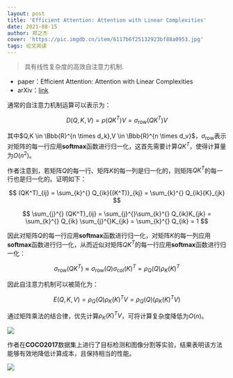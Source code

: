```yaml
---
layout: post
title: 'Efficient Attention: Attention with Linear Complexities'
date: 2021-08-15
author: 郑之杰
cover: 'https://pic.imgdb.cn/item/6117b6f25132923bf88a0953.jpg'
tags: 论文阅读
---
```


> 具有线性复杂度的高效自注意力机制.

- paper：Efficient Attention: Attention with Linear Complexities
- arXiv：[link](https://arxiv.org/abs/1812.01243)

通常的自注意力机制运算可以表示为：

$$ D(Q,K,V) = \rho(QK^T)V = \sigma_{\text{row}}(QK^T)V  $$

其中$Q,K \in \Bbb{R}^{n \times d_k},V \in \Bbb{R}^{n \times d_v}$$，\sigma_{\text{row}}$表示对矩阵的每一行应用**softmax**函数进行归一化，这首先需要计算$QK^T$，使得计算量为$O(n^2)$。

作者注意到，若矩阵$Q$的每一行、矩阵$K$的每一列是归一化的，则矩阵$QK^T$的每一行也是归一化的。证明如下：

$$ (QK^T)_{ij} = \sum_{k}^{} Q_{ik}{(K^T)}_{kj} = \sum_{k}^{} Q_{ik}{K}_{jk} $$

$$ \sum_{j}^{} (QK^T)_{ij} = \sum_{j}^{}\sum_{k}^{} Q_{ik}K_{jk} = \sum_{k}^{} Q_{ik} \sum_{j}^{}K_{jk} = \sum_{k}^{} Q_{ik} = 1 $$

因此对矩阵$Q$的每一行应用**softmax**函数进行归一化，对矩阵$K$的每一列应用**softmax**函数进行归一化，从而近似对矩阵$QK^T$的每一行应用**softmax**函数进行归一化：

$$ \sigma_{\text{row}}(QK^T)≈\sigma_{\text{row}}(Q)\sigma_{\text{col}}(K)^T=\rho_Q(Q)\rho_K(K)^T $$

因此自注意力机制可以被简化为：

$$ E(Q,K,V) = \rho_Q(Q)\rho_K(K)^TV = \rho_Q(Q)(\rho_K(K)^TV)  $$

通过矩阵乘法的结合律，优先计算$\rho_K(K)^TV$，可将计算复杂度降低为$O(n)$。

![](https://pic.imgdb.cn/item/611ca3a64907e2d39c95af86.jpg)

作者在**COCO2017**数据集上进行了目标检测和图像分割等实验，结果表明该方法能够有效地降低计算成本，且保持相当的性能。

![](https://pic.imgdb.cn/item/611ca4104907e2d39c99226f.jpg)